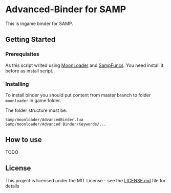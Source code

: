 # Advanced-Binder for SAMP

This is ingame binder for SAMP.

## Getting Started

### Prerequisites

As this script writed using [MoonLoader](https://www.blast.hk/threads/13305/) and [SampFuncs](https://www.blast.hk/threads/13305/). 
You need install it before as install script.

### Installing

To install binder you should put content from master branch to folder `moonloader` in game folder.

The folder structure must be:
```
Samp/moonloader/AdvancedBinder.lua
Samp/moonloader/Advanced Binder/Keywords/...
```

## How to use

TODO

## License

This project is licensed under the MIT License - see the [LICENSE.md](LICENSE.md) file for details

